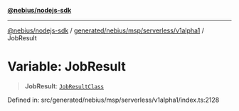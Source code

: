 [**@nebius/nodejs-sdk**](../../../../../../README.md)

---

[@nebius/nodejs-sdk](../../../../../../README.md) / [generated/nebius/msp/serverless/v1alpha1](../README.md) / JobResult

# Variable: JobResult

> **JobResult**: [`JobResultClass`](../type-aliases/JobResultClass.md)

Defined in: src/generated/nebius/msp/serverless/v1alpha1/index.ts:2128
